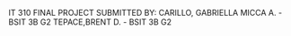 IT 310 FINAL PROJECT
SUBMITTED BY:
CARILLO, GABRIELLA MICCA A. - BSIT 3B G2
TEPACE,BRENT D. - BSIT 3B G2
